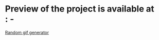 # Preview of the project is available at : - 

<a href="random-gif-generator-website.netlify.app" target="_blank">Random gif generator</a>

